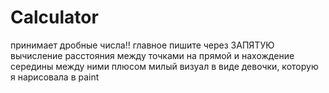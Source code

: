 # Calculator
 
 принимает дробные числа!! главное пишите через ЗАПЯТУЮ 
 вычисление расстояния между точками на прямой и нахождение середины между ними
плюсом милый визуал в виде девочки, которую я нарисовала в paint 
